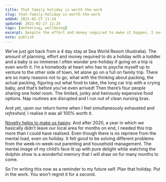 ```yaml
---
title: That family holiday is worth the work
slug: that-family-holiday-is-worth-the-work
added: 2021-02-27 11:24
updated: 2021-02-27 11:24
tags: [mothering, wellbeing]
excerpt: Despite the effort and money required to make it happen, I never regret taking a trip away with the family.
note: publish
---
```


We’ve just got back from a 4 day stay at Sea World Resort (Australia). The amount of planning, effort and money required to do a holiday with a toddler and a baby is so immense I often wonder pre-holiday if going on a trip is even worth it. I’m a homebody at heart who has to psyche myself up to venture to the other side of town, let alone go on a full on family trip. There are so many reasons not to go, what with the thinking about packing, the actual packing, figuring out what food to take, the long car trip with a crying baby, and that’s before you’ve even arrived! Then there’s four people sharing one hotel room. The limited, junky and heinously expensive food options. Nap routines are disrupted and I run out of clean nursing bras. 

And yet, upon our return home when I feel simultaneously exhausted and *refreshed*, I realise it was all 100% worth it.

[Novelty helps to make us happy](https://fulllifereflections.com/2019/04/27/how-novelty-increases-happiness-and-fulfillment/). And after 2020, a year in which we basically didn’t leave our local area for months on end, I needed this trip more than I could have realised. Even though there is no reprieve from the mental load, even on holiday. It felt good to be solving different problems from the week-in-week-out parenting and household management. The mental image of my child’s face lit up with pure delight while watching the dolphin show is a wonderful memory that I will draw on for many months to come.

So I'm writing this now as a reminder to my future self. Plan that holiday. Put in the work. You won't regret it for a second.
